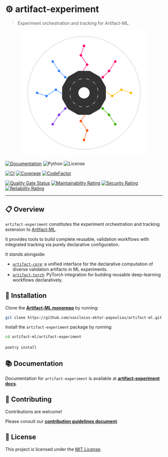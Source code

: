 # ⚙️ artifact-experiment

> Experiment orchestration and tracking for Artifact-ML.

<p align="center">
  <img src="./assets/artifact_ml_logo.svg" width="400" alt="Artifact-ML Logo">
</p>

[![Documentation](https://img.shields.io/badge/docs-mkdocs-blue)](https://artifact-ml.readthedocs.io/en/latest/artifact_experiment)
![Python](https://img.shields.io/badge/python-3.11+-blue.svg)
![License](https://img.shields.io/github/license/vasileios-ektor-papoulias/artifact-ml)

[![CI](https://img.shields.io/github/actions/workflow/status/vasileios-ektor-papoulias/artifact-ml/ci_push_main.yml?branch=main&label=CI)](https://github.com/vasileios-ektor-papoulias/artifact-ml/actions/workflows/ci_push_main.yml)
[![Coverage](https://codecov.io/gh/vasileios-ektor-papoulias/artifact-ml/branch/main/graph/badge.svg?flag=experiment)](https://codecov.io/gh/vasileios-ektor-papoulias/artifact-ml/flags#experiment)
[![CodeFactor](https://www.codefactor.io/repository/github/vasileios-ektor-papoulias/artifact-ml/badge)](https://www.codefactor.io/repository/github/vasileios-ektor-papoulias/artifact-ml)

[![Quality Gate Status](https://sonarcloud.io/api/project_badges/measure?project=vasileios-ektor-papoulias_artifact-experiment&metric=alert_status&branch=main)](https://sonarcloud.io/summary/new_code?id=vasileios-ektor-papoulias_artifact-experiment&branch=main)
[![Maintainability Rating](https://sonarcloud.io/api/project_badges/measure?project=vasileios-ektor-papoulias_artifact-experiment&metric=sqale_rating&branch=main)](https://sonarcloud.io/summary/new_code?id=vasileios-ektor-papoulias_artifact-experiment&branch=main)
[![Security Rating](https://sonarcloud.io/api/project_badges/measure?project=vasileios-ektor-papoulias_artifact-experiment&metric=security_rating&branch=main)](https://sonarcloud.io/summary/new_code?id=vasileios-ektor-papoulias_artifact-experiment&branch=main)
[![Reliability Rating](https://sonarcloud.io/api/project_badges/measure?project=vasileios-ektor-papoulias_artifact-experiment&metric=reliability_rating&branch=main)](https://sonarcloud.io/summary/new_code?id=vasileios-ektor-papoulias_artifact-experiment&branch=main)

---

## 📋 Overview

`artifact-experiment` constitutes the experiment orchestration and tracking extension to [Artifact-ML](https://github.com/vasileios-ektor-papoulias/artifact-ml).

It provides tools to build complete reusable, validation workflows with integrated tracking via purely declarative configuration.

It stands alongside:

- [`artifact-core`](https://github.com/vasileios-ektor-papoulias/artifact-ml/tree/main/artifact-core): a unified interface for the declarative computation of diverse validation artifacts in ML experiments.
- [`artifact-torch`](https://github.com/vasileios-ektor-papoulias/artifact-ml/tree/main/artifact-torch): PyTorch integration for building reusable deep-learning workflows declaratively.

## 🚀 Installation

Clone the [**Artifact-ML monorepo**](https://github.com/vasileios-ektor-papoulias/artifact-ml/tree/main) by running:

```bash
git clone https://github.com/vasileios-ektor-papoulias/artifact-ml.git
```

Install the `artifact-experiment` package by running:

```bash
cd artifact-ml/artifact-experiment

poetry install
```

## 📚 Documentation

Documentation for `artifact-experiment` is available at [**artifact-experiment docs**](https://artifact-ml.readthedocs.io/en/latest/artifact-experiment).

## 🤝 Contributing

Contributions are welcome!

Please consult our [**contribution guidelines document**](https://artifact-ml.readthedocs.io/en/latest/Development/contributing).

## 📄 License

This project is licensed under the [MIT License](https://img.shields.io/github/license/vasileios-ektor-papoulias/artifact-ml).